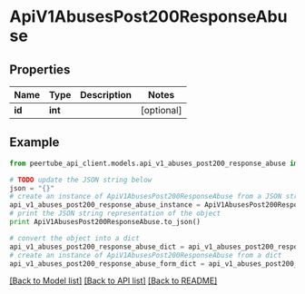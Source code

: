 # ApiV1AbusesPost200ResponseAbuse


## Properties
Name | Type | Description | Notes
------------ | ------------- | ------------- | -------------
**id** | **int** |  | [optional] 

## Example

```python
from peertube_api_client.models.api_v1_abuses_post200_response_abuse import ApiV1AbusesPost200ResponseAbuse

# TODO update the JSON string below
json = "{}"
# create an instance of ApiV1AbusesPost200ResponseAbuse from a JSON string
api_v1_abuses_post200_response_abuse_instance = ApiV1AbusesPost200ResponseAbuse.from_json(json)
# print the JSON string representation of the object
print ApiV1AbusesPost200ResponseAbuse.to_json()

# convert the object into a dict
api_v1_abuses_post200_response_abuse_dict = api_v1_abuses_post200_response_abuse_instance.to_dict()
# create an instance of ApiV1AbusesPost200ResponseAbuse from a dict
api_v1_abuses_post200_response_abuse_form_dict = api_v1_abuses_post200_response_abuse.from_dict(api_v1_abuses_post200_response_abuse_dict)
```
[[Back to Model list]](../README.md#documentation-for-models) [[Back to API list]](../README.md#documentation-for-api-endpoints) [[Back to README]](../README.md)


